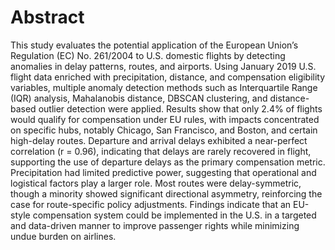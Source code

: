 # Abstract
This study evaluates the potential application of the European Union’s Regulation (EC) No. 261/2004 to U.S. domestic flights by detecting anomalies in delay patterns, routes, and airports. Using January 2019 U.S. flight data enriched with precipitation, distance, and compensation eligibility variables, multiple anomaly detection methods such as Interquartile Range (IQR) analysis, Mahalanobis distance, DBSCAN clustering, and distance-based outlier detection were applied. Results show that only 2.4% of flights would qualify for compensation under EU rules, with impacts concentrated on specific hubs, notably Chicago, San Francisco, and Boston, and certain high-delay routes. Departure and arrival delays exhibited a near-perfect correlation (r = 0.96), indicating that delays are rarely recovered in flight, supporting the use of departure delays as the primary compensation metric. Precipitation had limited predictive power, suggesting that operational and logistical factors play a larger role. Most routes were delay-symmetric, though a minority showed significant directional asymmetry, reinforcing the case for route-specific policy adjustments. Findings indicate that an EU-style compensation system could be implemented in the U.S. in a targeted and data-driven manner to improve passenger rights while minimizing undue burden on airlines.
